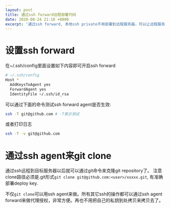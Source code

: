 ```yaml
---
layout: post
title: 通过ssh forward远程部署代码
date: 2020-08-24 21:10 +0800
excerpt: '通过ssh forward, 本地ssh private不用部署到远程服务器，可以让远程服务器使用本地ssh key访问受限资源. 省却ssh key到处部署，管理麻烦到问题。'
---
```


# 设置ssh forward

在~/.ssh/config里面设置如下内容即可开启ssh forward
~~~sh
# ~/.ssh/config
Host *
  AddKeysToAgent yes
  ForwardAgent yes
  IdentityFile ~/.ssh/id_rsa
~~~

可以通过下面的命令测试ssh forward agent是否生效:

~~~sh
ssh -T git@github.com # -T表示测试
~~~

或者打印日志

~~~sh
ssh -T -v git@github.com 
~~~

# 通过ssh agent来git clone

通过ssh远程到目标服务器以后就可以通过git命令来克隆git repository了。
注意clone路径必须是.git形式`git clone git@github.com:<user>/xxxxx.git`, 有准确部署deploy key.


不仅`git clone`可以用ssh agent来做。所有其它ssh的操作都可以通过ssh agent forward来做代理授权，非常方便。再也不用把自己的私钥到处拷贝来拷贝去了。 